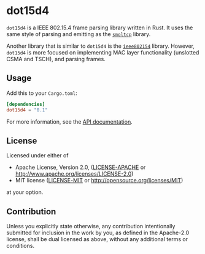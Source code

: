 # dot15d4

`dot15d4` is a IEEE 802.15.4 frame parsing library written in Rust.
It uses the same style of parsing and emitting as the [`smoltcp`](https://github.com/smoltcp-rs/smoltcp) library.

Another library that is similar to `dot15d4` is the [`ieee802154`](https://github.com/rust-iot/rust-ieee802.15.4) library.
However, `dot15d4` is more focused on implementing MAC layer functionality (unslotted CSMA and TSCH), and parsing frames.

## Usage

Add this to your `Cargo.toml`:

```toml
[dependencies]
dot15d4 = "0.1"
```

For more information, see the [API documentation](https://docs.rs/dot15d4).

## License

Licensed under either of

 * Apache License, Version 2.0, ([LICENSE-APACHE](LICENSE-APACHE) or http://www.apache.org/licenses/LICENSE-2.0)
 * MIT license ([LICENSE-MIT](LICENSE-MIT) or http://opensource.org/licenses/MIT)

at your option.

## Contribution

Unless you explicitly state otherwise, any contribution intentionally submitted for inclusion in the work by you,
as defined in the Apache-2.0 license, shall be dual licensed as above, without any additional terms or conditions.
